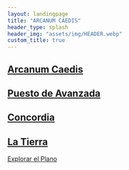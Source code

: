 ```yaml
---
layout: landingpage
title: "ARCANUM CAEDIS"
header_type: splash
header_img: "assets/img/HEADER.webp"
custom_title: true
---
```


<div class="arcana-grid">

  <a href="/blog/arcanum" class="arcana-card lazy-bg arcanum" style="background-image: url('assets/img/Arcanum_mini.webp');" data-bg="assets/img/Arcanum.webp" aria-label="Explora el mundo de Arcanum Caedis">
    <h2>Arcanum Caedis</h2>
    <!-- Imagen de fondo oculta para SEO/Accesibilidad -->
    <span class="visually-hidden" alt="Imagen de Arcanum Caedis, un paisaje misterioso con magia" aria-hidden="true"></span>
  </a>

  <a href="/blog/puestoavanzada" class="arcana-card lazy-bg tecnocracia" style="background-image: url('assets/img/PuestoAvanzada_mini.webp');" data-bg="assets/img/PuestoAvanzada.webp" aria-label="Descubre el Puesto de Avanzada tecnocrático">
    <h2>Puesto de Avanzada</h2>
    <!-- Imagen de fondo oculta para SEO/Accesibilidad -->
    <span class="visually-hidden" alt="Puesto de avanzada tecnocrático con alta tecnología y estructuras futuristas" aria-hidden="true"></span>
  </a>

  <a href="/blog/concordia" class="arcana-card lazy-bg hermeticos" style="background-image: url('assets/img/Concordia_mini.webp');" data-bg="assets/img/Concordia.webp" aria-label="Explora Concordia, la ciudad mágica de los Herméticos">
    <h2>Concordia</h2>
    <!-- Imagen de fondo oculta para SEO/Accesibilidad -->
    <span class="visually-hidden" alt="Concordia, una ciudad llena de magia y misterios" aria-hidden="true"></span>
  </a>

  <a href="/blog/tierra" class="arcana-card lazy-bg" style="background-image: url('assets/img/Tierra_mini.webp');" data-bg="assets/img/Tierra.webp" aria-label="La Tierra, equilibrio entre magia y tecnología">
    <h2>La Tierra</h2>
    <!-- Imagen de fondo oculta para SEO/Accesibilidad -->
    <span class="visually-hidden" alt="La Tierra, un lugar donde coexisten tecnología y magia en tensión" aria-hidden="true"></span>
  </a>

</div>

<div class="text-center py-12">
  <a href="/explorar" class="btn-arcano text-lg">Explorar el Plano</a>
</div>
